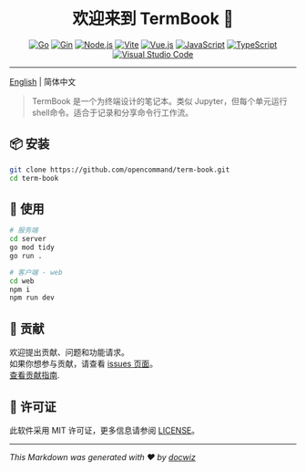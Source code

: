 <h1 align="center"> 欢迎来到 TermBook 👋</h1>
<center>

[![Go](https://img.shields.io/badge/Go-1.24.2-%2300ADD8.svg?logo=go&logoColor=white&style=for-the-badge)](https://golang.org/) [![Gin](https://img.shields.io/badge/Gin-v1.10.1-%23ffffff.svg?logo=go&logoColor=blue&style=for-the-badge)](https://github.com/gin-gonic/gin) [![Node.js](https://img.shields.io/badge/NodeJS-%5E18.0.0%20%7C%7C%20%5E20.0.0%20%7C%7C%20%3E=22.0.0-%236DA55F.svg?logo=node.js&logoColor=white&style=for-the-badge)](https://nodejs.org/) [![Vite](https://img.shields.io/badge/Vite-%5E6.3.5-%23646CFF.svg?logo=vite&logoColor=white&style=for-the-badge)](https://vitejs.dev/) [![Vue.js](https://img.shields.io/badge/Vue.js-%5E3.5.13-%2335495e.svg?logo=vuedotjs&logoColor=%25234FC08D&style=for-the-badge)](https://vuejs.org/) [![JavaScript](https://img.shields.io/badge/JavaScript-%23323330.svg?logo=javascript&logoColor=%2523F7DF1E&style=for-the-badge)](https://developer.mozilla.org/en-US/docs/Web/JavaScript) [![TypeScript](https://img.shields.io/badge/TypeScript-%23007ACC.svg?logo=typescript&logoColor=white&style=for-the-badge)](https://www.typescriptlang.org/) [![Visual Studio Code](https://img.shields.io/badge/Visual%20Studio%20Code-%230078d7.svg?logo=visual-studio-code&logoColor=white&style=for-the-badge)](https://code.visualstudio.com/)

</center>

---

[English](README.md) | 简体中文

> TermBook 是一个为终端设计的笔记本。类似 Jupyter，但每个单元运行shell命令。适合于记录和分享命令行工作流。


## 📦 安装
```sh
git clone https://github.com/opencommand/term-book.git
cd term-book
```

## 🚀 使用
```sh
# 服务端
cd server
go mod tidy
go run .

# 客户端 - web
cd web
npm i
npm run dev
```

## 🤝 贡献


欢迎提出贡献、问题和功能请求。<br />
如果你想参与贡献，请查看 [issues 页面](https://github.com/opencommand/term-book/issues)。 <br />
[查看贡献指南](./CONTRIBUTING.md).<br />

## 📝 许可证

此软件采用 MIT 许可证，更多信息请参阅 [LICENSE](../../LICENSE)。

---

_This Markdown was generated with ❤️ by [docwiz](https://github.com/ansurfen/docwiz)_